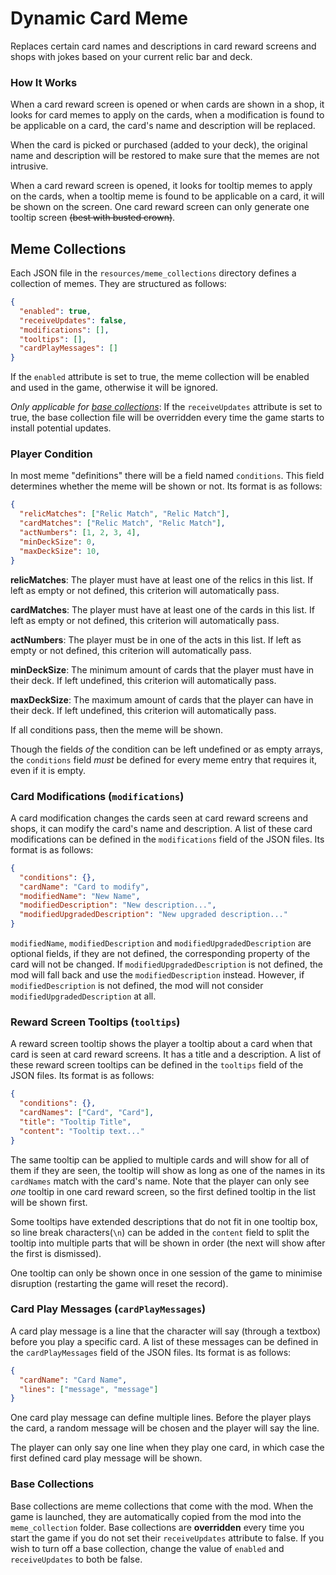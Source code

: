# Dynamic Card Meme
Replaces certain card names and descriptions in card reward screens and shops with jokes based on your current relic bar and deck.

### How It Works
When a card reward screen is opened or when cards are shown in a shop, it looks for card memes to apply on the cards, when a modification is found to be applicable on a card, the card's name and description will be replaced. 

When the card is picked or purchased (added to your deck), the original name and description will be restored to make sure that the memes are not intrusive.

When a card reward screen is opened, it looks for tooltip memes to apply on the cards, when a tooltip meme is found to be applicable on a card, it will be shown on the screen. One card reward screen can only generate one tooltip screen ~~(best with busted crown)~~. 

## Meme Collections

Each JSON file in the `resources/meme_collections` directory defines a collection of memes. They are structured as follows:

```json
{
  "enabled": true,
  "receiveUpdates": false,
  "modifications": [],
  "tooltips": [],
  "cardPlayMessages": []
}
```

If the `enabled` attribute is set to true, the meme collection will be enabled and used in the game, otherwise it will be ignored. 

*Only applicable for [base collections](#base-collections)*: If the `receiveUpdates` attribute is set to true, the base collection file will be overridden every time the game starts to install potential updates. 

### Player Condition

In most meme "definitions" there will be a field named `conditions`. This field determines whether the meme will be shown or not. Its format is as follows:

```json
{
  "relicMatches": ["Relic Match", "Relic Match"],
  "cardMatches": ["Relic Match", "Relic Match"],
  "actNumbers": [1, 2, 3, 4],
  "minDeckSize": 0,
  "maxDeckSize": 10,
}
```
**relicMatches**: The player must have at least one of the relics in this list. If left as empty or not defined, this criterion will automatically pass.

**cardMatches**: The player must have at least one of the cards in this list. If left as empty or not defined, this criterion will automatically pass.

**actNumbers**: The player must be in one of the acts in this list. If left as empty or not defined, this criterion will automatically pass.

**minDeckSize**: The minimum amount of cards that the player must have in their deck. If left undefined, this criterion will automatically pass.

**maxDeckSize**: The maximum amount of cards that the player can have in their deck. If left undefined, this criterion will automatically pass.

If all conditions pass, then the meme will be shown. 

Though the fields *of* the condition can be left undefined or as empty arrays, the `conditions` field *must* be defined for every meme entry that requires it, even if it is empty. 


### Card Modifications (`modifications`)
A card modification changes the cards seen at card reward screens and shops, it can modify the card's name and description. A list of these card modifications can be defined in the `modifications` field of the JSON files. Its format is as follows:
```json
{
  "conditions": {},
  "cardName": "Card to modify",
  "modifiedName": "New Name",
  "modifiedDescription": "New description...",
  "modifiedUpgradedDescription": "New upgraded description..."
}
```
`modifiedName`, `modifiedDescription` and `modifiedUpgradedDescription` are optional fields, if they are not defined, the corresponding property of the card will not be changed. If `modifiedUpgradedDescription` is not defined, the mod will fall back and use the `modifiedDescription` instead. However, if `modifiedDescription` is not defined, the mod will not consider `modifiedUpgradedDescription` at all.

### Reward Screen Tooltips (`tooltips`)

A reward screen tooltip shows the player a tooltip about a card when that card is seen at card reward screens. It has a title and a description. A list of these reward screen tooltips can be defined in the `tooltips` field of the JSON files. Its format is as follows:

```json
{
  "conditions": {},
  "cardNames": ["Card", "Card"],
  "title": "Tooltip Title",
  "content": "Tooltip text..."
}
```

The same tooltip can be applied to multiple cards and will show for all of them if they are seen, the tooltip will show as long as one of the names in its `cardNames` match with the card's name. Note that the player can only see *one* tooltip in one card reward screen, so the first defined tooltip in the list will be shown first. 

Some tooltips have extended descriptions that do not fit in one tooltip box, so line break characters(`\n`) can be added in the `content` field to split the tooltip into multiple parts that will be shown in order (the next will show after the first is dismissed). 

One tooltip can only be shown once in one session of the game to minimise disruption (restarting the game will reset the record).

### Card Play Messages (`cardPlayMessages`)

A card play message is a line that the character will say (through a textbox) before you play a specific card. A list of these messages can be defined in the `cardPlayMessages` field of the JSON files. Its format is as follows:

```json
{
  "cardName": "Card Name",
  "lines": ["message", "message"]
}
```

One card play message can define multiple lines. Before the player plays the card, a random message will be chosen and the player will say the line. 

The player can only say one line when they play one card, in which case the first defined card play message will be shown.

### Base Collections

Base collections are meme collections that come with the mod. When the game is launched, they are automatically copied from the mod into the `meme_collection` folder. Base collections are **overridden** every time you start the game if you do not set their `receiveUpdates` attribute to false. If you wish to turn off a base collection, change the value of `enabled` and `receiveUpdates` to both be false.

